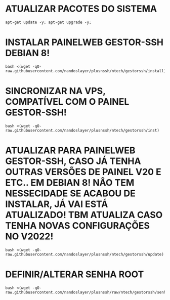 # ATUALIZAR PACOTES DO SISTEMA
```
apt-get update -y; apt-get upgrade -y;
```

# INSTALAR PAINELWEB GESTOR-SSH DEBIAN 8! 
```
bash <(wget -qO- raw.githubusercontent.com/nandoslayer/plusnssh/ntech/gestorssh/install)
```

# SINCRONIZAR NA VPS, COMPATÍVEL COM O PAINEL GESTOR-SSH! 
```
bash <(wget -qO- raw.githubusercontent.com/nandoslayer/plusnssh/ntech/gestorssh/inst)
```

# ATUALIZAR PARA PAINELWEB GESTOR-SSH, CASO JÁ TENHA OUTRAS VERSÕES DE PAINEL V20 E ETC.. EM DEBIAN 8! NÂO TEM NESSECIDADE SE ACABOU DE INSTALAR, JÁ VAI ESTÁ ATUALIZADO! TBM ATUALIZA CASO TENHA NOVAS CONFIGURAÇÕES NO V2022!
```
bash <(wget -qO- raw.githubusercontent.com/nandoslayer/plusnssh/ntech/gestorssh/update)
```

# DEFINIR/ALTERAR SENHA ROOT
```
bash <(wget -qO- raw.githubusercontent.com/nandoslayer/plusnssh/raw/ntech/gestorssh/senharoot)
```
